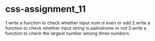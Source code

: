 # css-assignment_11
1.write a function to check whether input num is even or odd   2.write a function to check whether input string is palindrome or not  3.write a function to check the largest number among three numbers.
